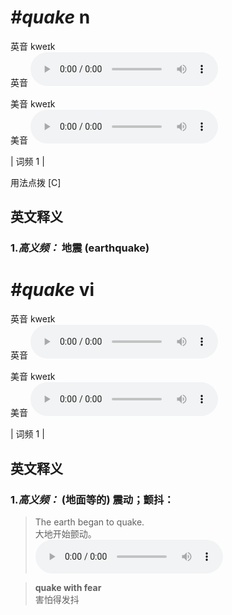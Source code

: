 # ***\#quake*** n
英音 kweɪk  
英音
<audio src="./media/quake-B.aac" controls="controls"></audio>

美音 kweɪk  
美音
<audio src="./media/quake.aac" controls="controls"></audio>



| 词频 1 |  

用法点拨  [C]

英文释义
---
### 1.*高义频：* **地震 (earthquake)**  


# ***\#quake*** vi
英音 kweɪk  
英音
<audio src="./media/quake-B.aac" controls="controls"></audio>

美音 kweɪk  
美音
<audio src="./media/quake.aac" controls="controls"></audio>



| 词频 1 |  

英文释义
---
### 1.*高义频：* **(地面等的) 震动；颤抖：**  

 > The earth began to quake.  
 > 大地开始颤动。    
<audio src="./media/quake-1.aac" controls="controls"></audio>

 > **quake with fear**  
 > 害怕得发抖    


